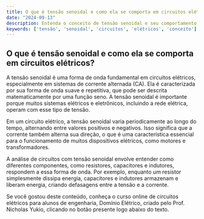 ```yaml
---
title: O que é tensão senoidal e como ela se comporta em circuitos elétricos?
date: "2024-09-13"
description: Entenda o conceito de tensão senoidal e seu comportamento em circuitos elétricos.
keywords: ['tensão', 'senoidal', 'circuitos', 'elétricos', 'conceito']
---
```


## O que é tensão senoidal e como ela se comporta em circuitos elétricos?

A tensão senoidal é uma forma de onda fundamental em circuitos elétricos, especialmente em sistemas de corrente alternada (CA). Ela é caracterizada por sua forma de onda suave e repetitiva, que pode ser descrita matematicamente por uma função seno. A tensão senoidal é importante porque muitos sistemas elétricos e eletrônicos, incluindo a rede elétrica, operam com esse tipo de tensão.

Em um circuito elétrico, a tensão senoidal varia periodicamente ao longo do tempo, alternando entre valores positivos e negativos. Isso significa que a corrente também alterna sua direção, o que é uma característica essencial para o funcionamento de muitos dispositivos elétricos, como motores e transformadores.

A análise de circuitos com tensão senoidal envolve entender como diferentes componentes, como resistores, capacitores e indutores, respondem a essa forma de onda. Por exemplo, enquanto um resistor simplesmente dissipa energia, capacitores e indutores armazenam e liberam energia, criando defasagens entre a tensão e a corrente.

Se você gostou deste conteúdo, conheça o curso online de circuitos elétricos para alunos de engenharia, Domínio Elétrico, criado pelo Prof. Nicholas Yukio, clicando no botão presente logo abaixo do texto.